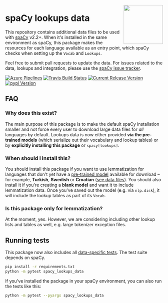 <a href="https://explosion.ai"><img src="https://explosion.ai/assets/img/logo.svg" width="125" height="125" align="right" /></a>

# spaCy lookups data

This repository contains additional data files to be used with
[spaCy](https://spacy.io) v2.2+. When it's installed in the same environment as
spaCy, this package makes the resources for each language available as an entry
point, which spaCy checks when setting up the `Vocab` and `Lookups`.

Feel free to submit pull requests to update the data. For issues related to the
data, lookups and integration, please use the
[spaCy issue tracker](https://github.com/explosion/spaCy/issues).

[![Azure Pipelines](https://img.shields.io/azure-devops/build/explosion-ai/public/13/master.svg?logo=azure-devops&style=flat-square)](https://dev.azure.com/explosion-ai/public/_build?definitionId=12)
[![Travis Build Status](https://img.shields.io/travis/explosion/spacy-lookups-data/master.svg?style=flat-square&logo=travis)](https://travis-ci.org/explosion/spacy-lookups-data)
[![Current Release Version](https://img.shields.io/github/release/explosion/spacy-lookups-data.svg?include_prereleases&style=flat-square)](https://github.com/explosion/spacy-lookups-data/releases)
[![pypi Version](https://img.shields.io/pypi/v/spacy-lookups-data.svg?style=flat-square)](https://pypi.org/project/spacy-lookups-data/)

## FAQ

### Why does this exist?

The main purpose of this package is to make the default spaCy installation
smaller and not force every user to download large data files for _all_
languages by default. Lookups data is now either provided **via the pre-trained
models** (which serialize out their vocabulary and lookup tables) or by
**explicitly installing this package** or `spacy[lookups]`.

### When should I install this?

You should install this package if you want to use lemmatization for languages
that don't yet have a [pre-trained model](https://spacy.io/models) available for
download – for example, **Turkish**, **Swedish** or **Croatian**
([see data files](spacy_lookups_data/data)). You should also install it if
you're creating a **blank model** and want it to include lemmatization data.
Once you've saved out the model (e.g. via `nlp.disk`), it will include the
lookup tables as part of its `Vocab`.

### Is this package only for lemmatization?

At the moment, yes. However, we are considering including other lookup lists and
tables as well, e.g. large tokenizer exception files.

## Running tests

This package now also includes all
[data-specific tests](spacy_lookups_data/tests). The test suite depends on
spaCy.

```bash
pip install -r requirements.txt
python -m pytest spacy_lookups_data
```

If you've installed the package in your spaCy environment, you can also run the
tests like this:

```bash
python -m pytest --pyargs spacy_lookups_data
```

